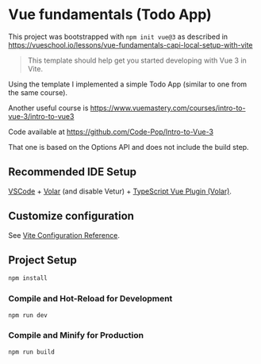 # Vue fundamentals (Todo App)

This project was bootstrapped with `npm init vue@3` as described in https://vueschool.io/lessons/vue-fundamentals-capi-local-setup-with-vite

> This template should help get you started developing with Vue 3 in Vite.

Using the template I implemented a simple Todo App (similar to one from the same course).


Another useful course is https://www.vuemastery.com/courses/intro-to-vue-3/intro-to-vue3

Code available at https://github.com/Code-Pop/Intro-to-Vue-3

That one is based on the Options API and does not include the build step.


## Recommended IDE Setup

[VSCode](https://code.visualstudio.com/) + [Volar](https://marketplace.visualstudio.com/items?itemName=Vue.volar) (and disable Vetur) + [TypeScript Vue Plugin (Volar)](https://marketplace.visualstudio.com/items?itemName=Vue.vscode-typescript-vue-plugin).

## Customize configuration

See [Vite Configuration Reference](https://vitejs.dev/config/).

## Project Setup

```sh
npm install
```

### Compile and Hot-Reload for Development

```sh
npm run dev
```

### Compile and Minify for Production

```sh
npm run build
```
